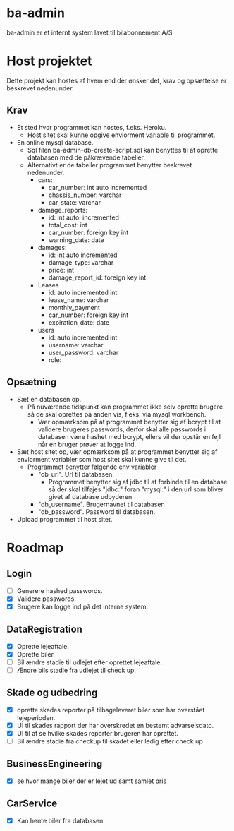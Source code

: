 # ba-admin
ba-admin er et internt system lavet til bilabonnement A/S

# Host projektet
Dette projekt kan hostes af hvem end der ønsker det, krav og opsættelse er beskrevet nedenunder.

## Krav
- Et sted hvor programmet kan hostes, f.eks. Heroku.
  - Host sitet skal kunne opgive enviorment variable til programmet.
- En online mysql database.
  - Sql filen ba-admin-db-create-script.sql kan benyttes til at oprette databasen med de påkrævende tabeller.
  - Alternativt er de tabeller programmet benytter beskrevet nedenunder.
    - cars:
      - car_number: int auto incremented
      - chassis_number: varchar
      - car_state: varchar
    - damage_reports:
      - id: int auto:  incremented
      - total_cost: int
      - car_number: foreign key int
      - warning_date: date
    - damages:
      - id: int auto incremented
      - damage_type: varchar
      - price: int
      - damage_report_id: foreign key int
    - Leases
      - id: auto incremented int
      - lease_name: varchar
      - monthly_payment
      - car_number: foreign key int
      - expiration_date: date
    - users
      - id: auto incremented int
      - username: varchar
      - user_password: varchar
      - role: 

## Opsætning
- Sæt en databasen op.
  - På nuværende tidspunkt kan programmet ikke selv oprette brugere så de skal oprettes på anden vis, f.eks. via mysql workbench.
    - Vær opmærksom på at programmet benytter sig af bcrypt til at validere brugeres passwords, derfor skal alle passwords i databasen være hashet med bcrypt, ellers vil der opstår en fejl når en bruger prøver at logge ind.
- Sæt host sitet op, vær opmærksom på at programmet benytter sig af enviorment variabler som host sitet skal kunne give til det.
  - Programmet benytter følgende env variabler
    - "db_url". Url til databasen.
      - Programmet benytter sig af jdbc til at forbinde til en database så der skal tilføjes "jdbc:" foran "mysql:" i den url som bliver givet af database udbyderen.
    - "db_username". Brugernavnet til databasen
    - "db_password". Password til databasen.
- Upload programmet til host sitet.

# Roadmap
## Login
- [ ] Generere hashed passwords.
- [X] Validere passwords.
- [X] Brugere kan logge ind på det interne system.
## DataRegistration
- [X] Oprette lejeaftale.
- [X] Oprette biler.
- [ ] Bil ændre stadie til udlejet efter oprettet lejeaftale.
- [ ] Ændre bils stadie fra udlejet til check up.
## Skade og udbedring 
- [X] oprette skades reporter på tilbageleveret biler som har overstået lejeperioden.
- [X] UI til skades rapport der har overskredet en bestemt advarselsdato. 
- [X] UI til at se hvilke skades reporter brugeren har oprettet.
- [ ] Bil ændre stadie fra checkup til skadet eller ledig efter check up
## BusinessEngineering 
- [X] se hvor mange biler der er lejet ud samt samlet pris
## CarService
- [X] Kan hente biler fra databasen.
